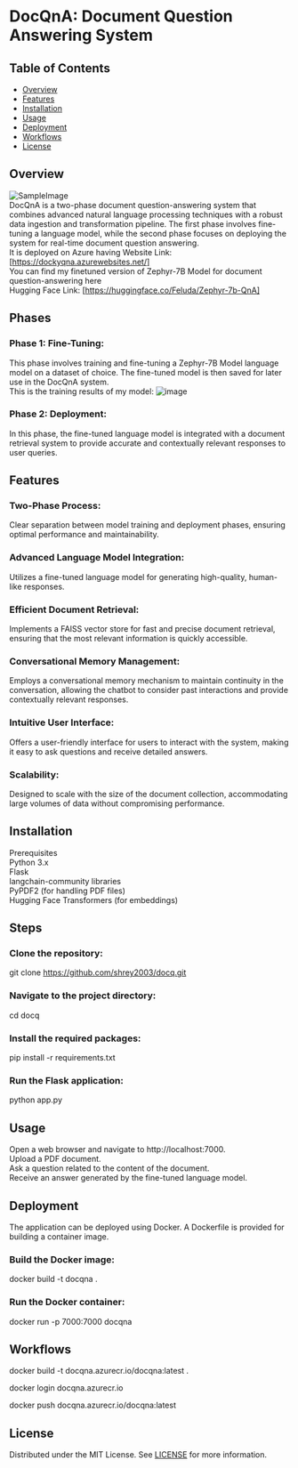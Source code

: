 # DocQnA: Document Question Answering System

## Table of Contents
- [Overview](#overview)
- [Features](#features)
- [Installation](#installation)
- [Usage](#usage)
- [Deployment](#deployment)
- [Workflows](#workflows)
- [License](#license)
## Overview
![SampleImage](https://github.com/shrey2003/docq/blob/main/static/pic_1.png)<br />
DocQnA is a two-phase document question-answering system that combines advanced natural language processing techniques with a robust data ingestion and transformation pipeline. The first phase involves fine-tuning a language model, while the second phase focuses on deploying the system for real-time document question answering. <br />
It is deployed on Azure having Website Link: [https://dockyqna.azurewebsites.net/] <br />
You can find my finetuned version of Zephyr-7B Model for document question-answering here<br />
Hugging Face 
Link: [https://huggingface.co/Feluda/Zephyr-7b-QnA] 

## Phases
### Phase 1: Fine-Tuning:
This phase involves training and fine-tuning a Zephyr-7B Model language model on a dataset of choice. The fine-tuned model is then saved for later use in the DocQnA system. <br />
This is the training results of my model: ![image](https://github.com/shrey2003/docq/assets/59368657/c7b8c260-eade-4f08-b445-9fc2fbef4d31)

### Phase 2: Deployment: 
In this phase, the fine-tuned language model is integrated with a document retrieval system to provide accurate and contextually relevant responses to user queries.

## Features
### Two-Phase Process:
Clear separation between model training and deployment phases, ensuring optimal performance and maintainability. <br />
### Advanced Language Model Integration: 
Utilizes a fine-tuned language model for generating high-quality, human-like responses. <br />
### Efficient Document Retrieval: 
Implements a FAISS vector store for fast and precise document retrieval, ensuring that the most relevant information is quickly accessible. <br />
### Conversational Memory Management:
Employs a conversational memory mechanism to maintain continuity in the conversation, allowing the chatbot to consider past interactions and provide contextually relevant responses. <br />
### Intuitive User Interface: 
Offers a user-friendly interface for users to interact with the system, making it easy to ask questions and receive detailed answers. <br />
### Scalability: 
Designed to scale with the size of the document collection, accommodating large volumes of data without compromising performance.

## Installation
Prerequisites <br />
Python 3.x <br />
Flask <br />
langchain-community libraries <br />
PyPDF2 (for handling PDF files) <br />
Hugging Face Transformers (for embeddings) <br />

## Steps
### Clone the repository:
git clone https://github.com/shrey2003/docq.git<br />
### Navigate to the project directory:
cd docq<br />
### Install the required packages:
pip install -r requirements.txt<br />
### Run the Flask application:
python app.py<br />

## Usage
Open a web browser and navigate to http://localhost:7000.<br />
Upload a PDF document.<br />
Ask a question related to the content of the document.<br />
Receive an answer generated by the fine-tuned language model.<br />

## Deployment
The application can be deployed using Docker. A Dockerfile is provided for building a container image.<br />

### Build the Docker image:
docker build -t docqna .<br />
### Run the Docker container:
docker run -p   7000:7000 docqna<br />

## Workflows

docker build -t docqna.azurecr.io/docqna:latest .

docker login docqna.azurecr.io

docker push docqna.azurecr.io/docqna:latest

## License
Distributed under the MIT License. See [LICENSE](https://github.com/shrey2003/docq/blob/main/LICENSE) for more information.

